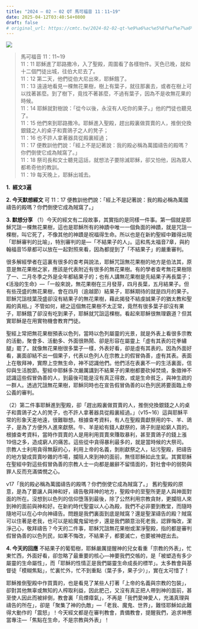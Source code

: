 ```yaml
---
title: "2024 – 02 – 02 QT 馬可福音 11：11~19"
date: 2025-04-12T03:40:54+0800
draft: false
# original_url: https://cmtc.tw/2024-02-02-qt-%e9%a6%ac%e5%8f%af%e7%a6%8f%e9%9f%b3-11%ef%bc%9a1119
---
```


![](/images/qt.jpg)
> 馬可福音 11：11\~19  
> 11：11 耶穌進了耶路撒冷，入了聖殿，周圍看了各樣物件。天色已晚，就和十二個門徒出城，往伯大尼去了。  
> 11：12 第二天，他們從伯大尼出來，耶穌餓了。  
> 11：13 遠遠地看見一棵無花果樹，樹上有葉子，就往那裏去，或者在樹上可以找著甚麼。到了樹下，竟找不著甚麼，不過有葉子，因為不是收無花果的時候。  
> 11：14 耶穌就對樹說：「從今以後，永沒有人吃你的果子。」他的門徒也聽見了。  
> 11：15 他們來到耶路撒冷。耶穌進入聖殿，趕出殿裏做買賣的人，推倒兌換銀錢之人的桌子和賣鴿子之人的凳子；  
> 11：16 也不許人拿著器具從殿裏經過；  
> 11：17 便教訓他們說：「經上不是記著說：我的殿必稱為萬國禱告的殿嗎？你們倒使它成為賊窩了。」  
> 11：18 祭司長和文士聽見這話，就想法子要除滅耶穌，卻又怕他，因為眾人都希奇他的教訓。  
> 11：19 每天晚上，耶穌出城去。

**1.  經文3遍**

**2. 今天默想經文**
可 11：17 便教訓他們說：「經上不是記著說：我的殿必稱為萬國禱告的殿嗎？你們倒使它成為賊窩了。」

**3. 默想分享**
（1）今天的經文有二段故事，其實指的是同樣一件事。第一個就是耶穌咒詛一棵無花果樹，這也是耶穌所有的神蹟中唯一一個負面的神蹟，就是咒詛一棵樹，叫它死了，不像其他的神蹟是祝福得生命。所以也是在新約聖經中難得出現「耶穌審判的比喻」，特別審判的是—「不結果子的人」。這和馬太福音7章，與約翰福音15章都可以放在一起對照來看，因為都提到了「不結果子」的嚴重審判。

很多解經學者在這裏有很多的查考與說法，耶穌咒詛無花果樹的地方是伯法其，原意是無花果樹之家，應該是代表附近有很多的無花果樹。有的學者查考無花果樹除了一、二月冬季之外是全年都結果子的；也有人講無花果樹是先結果子再長葉子；《活潑的生命》—「一般來說，無花果樹在三月發芽，四月長葉，五月結果子。但有些茂盛的無花果樹，會在四月（逾越節）結果子，耶穌期待的就是四月的果子。耶穌咒詛枝葉茂盛卻沒有結果子的無花果樹，藉此揭發不結虔誠果子的猶太教和聖殿的真相。」不管如何，總之這個無花果樹不太正常，竟然有很多葉子卻沒有果子，耶穌餓了卻沒有吃到果子，耶穌就咒詛這棵樹。看起來耶穌很無理霸道？但其實耶穌是在用實物機會教育門徒。

聖經上常把無花果樹預表以色列，當時以色列屬靈的光景，就是外表上看很多宗教的活動，聚會多、活動多、外面很熱鬧、卻是形容在屬靈上「虛有其表的花拳繡腿」罷了。就像無花果樹很多葉子一樣，外表好看，卻是虛有其表的。因為外面好看，裏面卻結不出一個果子，代表以色列人在宗教上的假冒偽善，虛有其表。表面上在敬拜神，實際上空無生命，神不認識他們。他們活在表裏不一的生活裏面，信仰與生活脫節。聖經中耶穌多次嚴厲講到不結果子的果樹都要砍掉焚燒，象徵神不認識這些假冒偽善的人，到最後可能是沒有真正得救，或是生命貧乏，與神生疏的一群人。透過咒詛無花果樹，耶穌同時也在宣告假冒偽善的以色列民將要面臨上帝公義的審判。

（2）第二件事耶穌進到聖殿，卻「趕出殿裏做買賣的人，推倒兌換銀錢之人的桌子和賣鴿子之人的凳子，也不許人拿著器具從殿裏經過。」（v15\~16）這與耶穌平常的形象天差地遠，很難聯想。根據查考資料，有人在聖殿賣獻祭用的牛、羊、鴿子，是為了方便外人進來獻祭。牛、羊是給有錢人獻祭的，鴿子則是給窮人買的。根據查考資料，當時作買賣的人是用利用買賣來賺取暴利，甚至賣鴿子的錢上漲19倍之多，造成窮人的痛苦。這些從中貪得暴利最多的，就是當時候的大祭司。宗教人士利用貪得無厭的心，利用上帝的名義，剝削獻祭之人，玷污聖殿，把禱告的地方變成買賣吵雜的市場，攔阻人來到神的面前，無怪耶穌如此生氣。其實耶穌在聖經中對這些假冒偽善的宗教人士一向都是嚴辭不留情面的，對社會中的弱勢與罪人反而充滿憐憫之心。

v17「我的殿必稱為萬國禱告的殿嗎？你們倒使它成為賊窩了。」 舊約聖殿的原意，是為了要讓人與神和好，禱告敬拜神的地方，聖殿中的至聖所更是人與神面對面的所在。沒想到以色列的信仰墮落到最後，除了公然利用宗教貪財，更攔阻人來到神的面前與神和好。在新約時代聖靈以人心為殿，我們不必非要到教堂，而隨時隨地可以在心中向神禱告。問題是我們裏面到底是賊窩？還是聖潔禱告的殿？賊窩可以住著是老我，也可以是給魔鬼留地步，還是我們願意治死老我，認罪悔改，潔淨己心，敬拜禱告？今天的二件事，耶穌咒詛無花果樹或潔淨聖殿，指的都是審判假冒偽善的以色列民，如果不悔改，不結果子，都要滅亡，也要被神趕出去。

**4. 今天的回應**
不結果子的葡萄樹，耶穌嚴厲提醒神的兒女看重「宗教的外表」，忙東忙西，外面好看，卻忽略了最重要的核心—神要我們交帳的，是「被塑造有多少屬靈的生命屬性」，而「耶穌的性情正是我們屬靈生命成長的標竿」。太多教會與基督徒「模糊焦點」，忙裏忙外，忙不到重點（葉子多，果子少）」，實在太可惜了！

耶穌推倒聖殿中作買賣的，也是看見了某些人打著「上帝的名義與宗教的包裝」，卻對其他無辜或無知的人榨取利益，因此肥己，又沒有真正把人帶到神的面前，甚至使人因此而被絆倒，教會裏「烏煙瘴氣」，不再是「我們愛神愛人，充滿真理與禱告的所在」，卻是「聚集了神的仇敵」—「老我、魔鬼、世界」，難怪耶穌如此難得大動作的「震怒」！今天經文都是在審判教會，責備教會，提醒我們，追求神應當專注—「焦點在生命，不是宗教與外表」！
